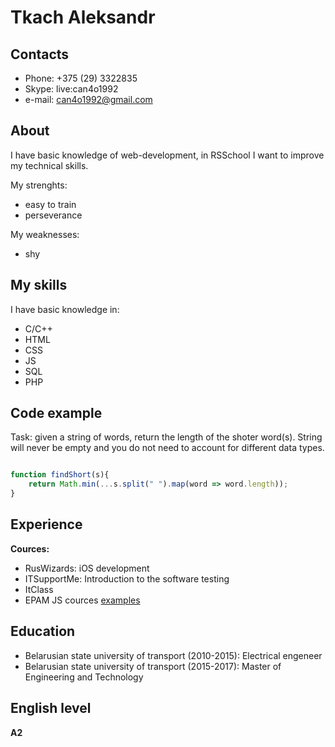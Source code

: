 # Tkach Aleksandr

## Contacts


- Phone: +375 (29) 3322835
- Skype: live:can4o1992
- e-mail: can4o1992@gmail.com

## About


I have basic knowledge of web-development, in RSSchool I want to improve my 
technical skills. 

My strenghts:<br />
- easy to train
- perseverance


My weaknesses:<br />
- shy

## My skills


I have basic knowledge in:
- C/C++
- HTML
- CSS
- JS
- SQL
- PHP

## Code example


Task: given a string of words, return the length of the shoter word(s).
String will never be empty and you do not need to account for different data 
types.
```javascript

function findShort(s){
	return Math.min(...s.split(" ").map(word => word.length));
}
```

## Experience


**Cources:**
- RusWizards: iOS development
- ITSupportMe: Introduction to the software testing
- ItClass
- EPAM JS cources [examples](https://gitlab.com/Tkach_AM/js_by_tkach_am)

## Education


- Belarusian state university of transport (2010-2015): Electrical engeneer
- Belarusian state university of transport (2015-2017): Master of Engineering 
and Technology

## English level


**A2**

